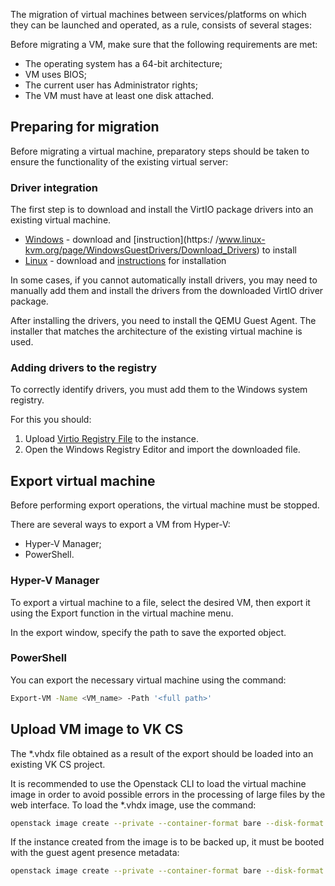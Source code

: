 The migration of virtual machines between services/platforms on which they can be launched and operated, as a rule, consists of several stages:

<warn>

Before migrating a VM, make sure that the following requirements are met:

- The operating system has a 64-bit architecture;
- VM uses BIOS;
- The current user has Administrator rights;
- The VM must have at least one disk attached.

</warn>

## Preparing for migration

Before migrating a virtual machine, preparatory steps should be taken to ensure the functionality of the existing virtual server:

### Driver integration

The first step is to download and install the VirtIO package drivers into an existing virtual machine.

- [Windows](https://fedorapeople.org/groups/virt/virtio-win/direct-downloads/archive-virtio/virtio-win-0.1.171-1/) - download and [instruction](https:/ /www.linux-kvm.org/page/WindowsGuestDrivers/Download_Drivers) to install
- [Linux](https://www.linux-kvm.org/page/Virtio) - download and [instructions](https://www.linux-kvm.org/page/Virtio) for installation

In some cases, if you cannot automatically install drivers, you may need to manually add them and install the drivers from the downloaded VirtIO driver package.

After installing the drivers, you need to install the QEMU Guest Agent. The installer that matches the architecture of the existing virtual machine is used.

### Adding drivers to the registry

To correctly identify drivers, you must add them to the Windows system registry.

For this you should:

1. Upload [Virtio Registry File](http://migration.platform9.com.s3-us-west-1.amazonaws.com/virtio.reg) to the instance.
2. Open the Windows Registry Editor and import the downloaded file.

## Export virtual machine

<warn>

Before performing export operations, the virtual machine must be stopped.

</warn>

There are several ways to export a VM from Hyper-V:

- Hyper-V Manager;
- PowerShell.

### Hyper-V Manager

To export a virtual machine to a file, select the desired VM, then export it using the Export function in the virtual machine menu.

In the export window, specify the path to save the exported object.

### PowerShell

You can export the necessary virtual machine using the command:

```bash
Export-VM -Name <VM_name> -Path '<full path>'
```

## Upload VM image to VK CS

The \*.vhdx file obtained as a result of the export should be loaded into an existing VK CS project.

It is recommended to use the Openstack CLI to load the virtual machine image in order to avoid possible errors in the processing of large files by the web interface. To load the \*.vhdx image, use the command:

```bash
openstack image create --private --container-format bare --disk-format vhdx --property store=s3 --file <file.vhdx> <image_name>
```

If the instance created from the image is to be backed up, it must be booted with the guest agent presence metadata:

```bash
openstack image create --private --container-format bare --disk-format vhdx --file <file.vhdx> --property hw_qemu_guest_agent=yes --property store=s3 --property os_require_quiesce=yes <image_name>
```
